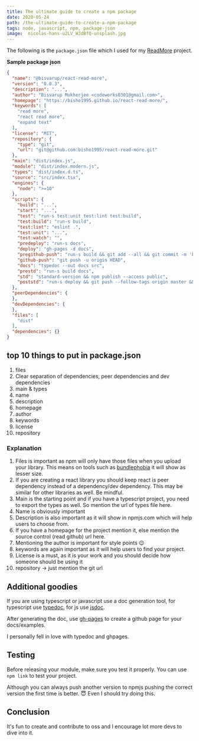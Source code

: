 ```yaml
---
title: The ultimate guide to create a npm package
date: 2020-05-24
path: /the-ultimate-guide-to-create-a-npm-package
tags: node, javascript, npm, package-json
image:  nicolas-hans-u2LV_WJdBfQ-unsplash.jpg
---
```



The following is the `package.json` file which I used for my [ReadMore](https://www.npmjs.com/package/@bisvarup/react-read-more) project.

**Sample package json**

```json
{
  "name": "@bisvarup/react-read-more",
  "version": "0.0.3",
  "description": "...",
  "author": "Bisvarup Mukherjee <codeworks0301@gmail.com>",
  "homepage": "https://bisho1995.github.io/react-read-more/",
  "keywords": [
    "read more",
    "react read more",
    "expand text"
  ],
  "license": "MIT",
  "repository": {
    "type": "git",
    "url": "git@github.com:bisho1995/react-read-more.git"
  },
  "main": "dist/index.js",
  "module": "dist/index.modern.js",
  "types": "dist/index.d.ts",
  "source": "src/index.tsx",
  "engines": {
    "node": ">=10"
  },
  "scripts": {
    "build": "...",
    "start": "...",
    "test": "run-s test:unit test:lint test:build",
    "test:build": "run-s build",
    "test:lint": "eslint .",
    "test:unit": "...",
    "test:watch": "",
    "predeploy": "run-s docs",
    "deploy": "gh-pages -d docs",
    "pregithub-push": "run-s build && git add --all && git commit -m 'build'",
    "github-push": "git push -u origin HEAD",
    "docs": "typedoc --out docs src",
    "prestd": "run-s build docs",
    "std": "standard-version && npm publish --access public",
    "poststd": "run-s deploy && git push --follow-tags origin master && git add --all && git commit -m 'build' && git push origin HEAD"
  },
  "peerDependencies": {
  },
  "devDependencies": {
  },
  "files": [
    "dist"
  ],
  "dependencies": {}
}

```

## top 10 things to put in package.json

1. files
2. Clear separation of dependencies, peer dependencies and dev dependencies
3. main & types
4. name
5. description
6. homepage
7. author
8. keywords
9. license
10. repository

### Explanation

1. Files is important as npm will only have those files when you upload your library. This means on tools such as [bundlephobia](https://bundlephobia.com/) it will show as lesser size.
2. If you are creating a react library you should keep react is peer dependency instead of a dependency/dev dependency. This may be similar for other libraries as well. Be mindful.
3. Main is the starting point and if you have a typescript project, you need to export the types as well. So mention the url of types file here.
4. Name is obviously important
5. Description is also important as it will show in npmjs.com which will help users to choose from.
6. If you have a homepage for the project mention it, else mention the source control (read github) url here.
7. Mentioning the author is important for style points 😉
8. keywords are again important as it will help users to find your project.
9. License is a must, as it is your work and you should decide how someone should be using it
10. repository -> just mention the git url

## Additional goodies

If you are using typescript or javascript use a doc generation tool, for typescript use [typedoc](https://typedoc.org/), for js use [jsdoc](https://jsdoc.app/). 

After generating the doc, use [gh-pages](https://www.npmjs.com/package/gh-pages) to create a github page for your docs/examples.

I personally fell in love with typedoc and ghpages.

## Testing

Before releasing your module, make sure you test it properly. You can use `npm link` to test your project. 

Although you can always push another version to npmjs pushing the correct version the first time is better. 😇 Even I should try doing this.

## Conclusion

It's fun to create and contribute to oss and I encourage lot more devs to dive into it.